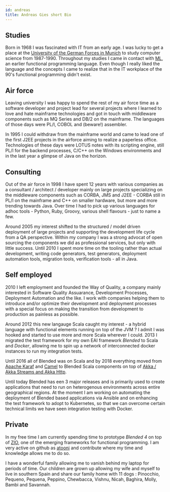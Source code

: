 ```yaml
---
id: andreas
title: Andreas Gies short Bio
---
```


## Studies

Born in 1968 I was fascinated with IT from an early age. I was lucky to get a place at the [University of the German Forces in Munich](https://www.unibw.de/) to study computer science from 1987-1990. Throughout my studies I came in contact with [ML](https://en.wikipedia.org/wiki/ML_(programming_language)), an earlier functional programming language. Even though I really liked the language and the concepts I came to realize that in the IT workplace of the 90's functional programming didn't exist.

## Air force
Leaving university I was happy to spend the rest of my air force time as a software developer and project lead for several projects where I learned to love and hate mainframe technologies and got in touch with middleware components such as MQ Series and DB/2 on the mainframe. The languages of those days were PL/I, COBOL and (beware!) assembler.

In 1995 I could withdraw from the mainframe world and came to lead one of the first J2EE projects in the airforce aiming to realize a paperless office. Technologies of these days were LOTUS notes with its scripting engine, still PL/I for the backend processes, C/C++ on the Windows environments and in the last year a glimpse of Java on the horizon.

## Consulting

Out of the air force in 1998 I have spent 12 years with various companies as a consultant / architect / developer mainly on large projects specializing on the middleware components such as CORBA, JMS and J2EE - CORBA still in PL/I on the mainframe and C++ on smaller hardware, but more and more trending towards Java. Over time I had to pick up various languages for adhoc tools - Python, Ruby, Groovy, various shell flavours - just to name a few.

Around 2005 my interest shifted to the structured / model driven deployment of large projects and supporting the development life cycle from a QA perspective. Within my company I was a strong advocat of open sourcing the components we did as professional services, but only with little success. Until 2010 I spent more time on the tooling rather than actual development, writing code generators, test generators, deployment automation tools, migration tools, verification tools - all in Java.

## Self employed

2010 I left employment and founded the Way of Quality, a company mainly interested in Software Quality Assuarance, Development Processes, Deployment Automation and the like. I work with companies helping them to introduce and/or optimize their development and deployment processes with a special focus on making the transition from development to production as painless as possible.

Around 2012 this new langauge Scala caught my interest - a hybrid language with functional elements running on top of the JVM ? I admit I was hooked and started to use more and more Scala wherever I could. 2013 I migrated the test framework for my own EAI framework _Blended_ to Scala and _Docker_, allowing me to spin up a network of interconnected docker instances to run my integration tests.

Until 2016 all of Blended was on Scala and by 2018 everything moved from [Apache Karaf](http://karaf.apache.org/) and [Camel](http://camel.apache.org) to Blended Scala components on top of [Akka / Akka Streams and Akka Http](https://akka.io/docs/).

Until today Blended has een 3 major releases and is primarily used to create applications that need to run on heterogenous environments across entire geographical regions. At the moment I am working on automating the deployment of Blended based applications via Ansible and on enhancing the test framework to adopt to Kubernetes, so that we can overcome certain technical limits we have seen integration testing with Docker.

## Private

In my free time I am currently spending time to prototype _Blended 4_ on top of [ZIO](https://zio.dev/), one of the emerging frameworks for functional programming. I am very active on github as [atooni](https://github.com/atooni) and contribute where my time and knowledge allows me to do so.

I have a wonderful family allowing me to vanish behind my laptop for periods of time. Our children are grown up allowing my wife and myself to live in southern Spain and share our family home with 11 dogs : Pinocchio, Pequeno, Pequena, Peppino, Chewbacca, Vishnu, Nicah, Baghira, Molly, Bambi and Savannah.
